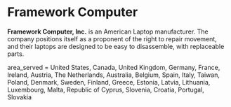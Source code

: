 # Framework Computer

**Framework Computer, Inc.** is an American Laptop manufacturer. The company positions itself as a proponent of the right to repair movement, and their laptops are designed to be easy to disassemble, with replaceable parts.

area_served = United States, Canada, United Kingdom, Germany, France, Ireland, Austria, The Netherlands, Australia, Belgium, Spain, Italy, Taiwan, Poland, Denmark, Sweden, Finland, Greece, Estonia, Latvia, Lithuania, Luxembourg, Malta, Republic of Cyprus, Slovenia, Croatia, Portugal, Slovakia
